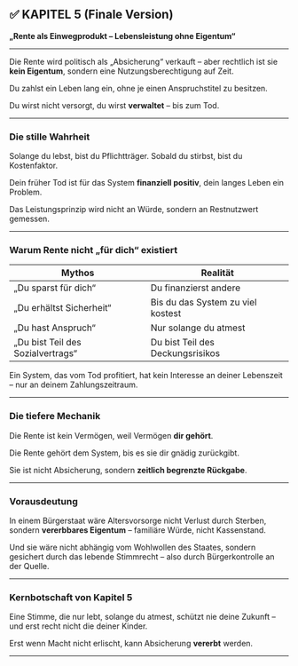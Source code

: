 ## ✅ KAPITEL 5 (Finale Version)

**„Rente als Einwegprodukt – Lebensleistung ohne Eigentum“**

---

Die Rente wird politisch als „Absicherung“ verkauft –
aber rechtlich ist sie **kein Eigentum**,
sondern eine Nutzungsberechtigung auf Zeit.

Du zahlst ein Leben lang ein,
ohne je einen Anspruchstitel zu besitzen.

Du wirst nicht versorgt,
du wirst **verwaltet** –
bis zum Tod.

---

### Die stille Wahrheit

Solange du lebst, bist du Pflichtträger.
Sobald du stirbst, bist du Kostenfaktor.

Dein früher Tod ist für das System **finanziell positiv**,
dein langes Leben ein Problem.

Das Leistungsprinzip wird nicht an Würde,
sondern an Restnutzwert gemessen.

---

### Warum Rente nicht „für dich“ existiert

| Mythos                            | Realität                          |
| --------------------------------- | --------------------------------- |
| „Du sparst für dich“              | Du finanzierst andere             |
| „Du erhältst Sicherheit“          | Bis du das System zu viel kostest |
| „Du hast Anspruch“                | Nur solange du atmest             |
| „Du bist Teil des Sozialvertrags“ | Du bist Teil des Deckungsrisikos  |

Ein System, das vom Tod profitiert,
hat kein Interesse an deiner Lebenszeit –
nur an deinem Zahlungszeitraum.

---

### Die tiefere Mechanik

Die Rente ist kein Vermögen,
weil Vermögen **dir gehört**.

Die Rente gehört dem System,
bis es sie dir gnädig zurückgibt.

Sie ist nicht Absicherung,
sondern **zeitlich begrenzte Rückgabe**.

---

### Vorausdeutung

In einem Bürgerstaat wäre Altersvorsorge
nicht Verlust durch Sterben,
sondern **vererbbares Eigentum** –
familiäre Würde, nicht Kassenstand.

Und sie wäre nicht abhängig vom Wohlwollen des Staates,
sondern gesichert durch das lebende Stimmrecht –
also durch Bürgerkontrolle an der Quelle.

---

### Kernbotschaft von Kapitel 5

Eine Stimme, die nur lebt, solange du atmest,
schützt nie deine Zukunft –
und erst recht nicht die deiner Kinder.

Erst wenn Macht nicht erlischt,
kann Absicherung **vererbt** werden.

---
